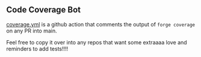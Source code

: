 ## Code Coverage Bot

[coverage.yml](https://github.com/snreynolds/test-coverage/blob/main/.github/workflows/coverage.yml) is a github action that comments the output of `forge coverage` on any PR into main.

Feel free to copy it over into any repos that want some extraaaa love and reminders to add tests!!!!